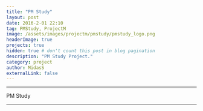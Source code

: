 ```yaml
---
title: "PM Study"
layout: post
date: 2016-2-01 22:10
tag: PMStudy, ProjectM
image: /assets/images/projectm/pmstudy/pmstudy_logo.png
headerImage: true
projects: true
hidden: true # don't count this post in blog pagination
description: "PM Study Project."
category: project
author: MidasS
externalLink: false
---
```


---

PM Study

---


